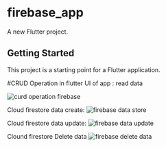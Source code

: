 # firebase_app

A new Flutter project.

## Getting Started

This project is a starting point for a Flutter application.

#CRUD Operation in flutter
UI of app : read data

![curd operation firebase](https://user-images.githubusercontent.com/116074737/204474965-d94e9187-bde9-4548-9982-55f4882c1b41.jpeg)

Cloud firestore data create:
![firebase data store](https://user-images.githubusercontent.com/116074737/204475156-9e73d1d2-12c9-42a5-9542-2f068877769f.png)

Cloud firestore data update:
![firebase data update](https://user-images.githubusercontent.com/116074737/204475340-795aa150-773a-4e45-a361-27573a300e63.png)

Clound firestore Delete data
![firebase delete data](https://user-images.githubusercontent.com/116074737/204475477-d257f5e3-45ab-40ca-8ecb-4ecdaaab40c3.png)
